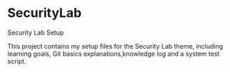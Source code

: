 # SecurityLab
Security Lab Setup

This project contains my setup files for the Security Lab theme, including learning goals, Git basics explanations,knowledge log and a system test script.